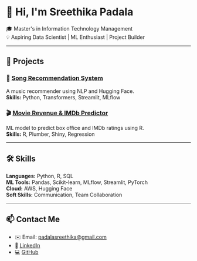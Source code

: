 
# 👋 Hi, I'm Sreethika Padala  
🎓 Master's in Information Technology Management  
💡 Aspiring Data Scientist | ML Enthusiast | Project Builder  

---

## 🚀 Projects

### 🎵 [Song Recommendation System](https://github.com/SreethikaP/song-recommendation)
A music recommender using NLP and Hugging Face.  
**Skills:** Python, Transformers, Streamlit, MLflow

### 🎬 [Movie Revenue & IMDb Predictor](https://github.com/SreethikaP/movie-predictor)
ML model to predict box office and IMDb ratings using R.  
**Skills:** R, Plumber, Shiny, Regression

---

## 🛠 Skills
**Languages:** Python, R, SQL  
**ML Tools:** Pandas, Scikit-learn, MLflow, Streamlit, PyTorch  
**Cloud:** AWS, Hugging Face  
**Soft Skills:** Communication, Team Collaboration

---

## 📫 Contact Me
- ✉️ Email: padalasreethika@gmail.com  
- 💼 [LinkedIn](https://www.linkedin.com/in/sreethikapadala)  
- 💻 [GitHub](https://github.com/SreethikaP)  

